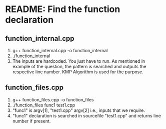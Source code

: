# README: Find the function declaration

## function_internal.cpp
1. g++ function_internal.cpp -o function_internal
2. ./function_internal
3. The inputs are hardcoded. You just have to run. As mentioned in example of the question, the pattern is searched and outputs the respective line number. KMP Algorithm is used for the purpose.

## function_files.cpp
1. g++ function_files.cpp -o function_files
2. ./function_files func1 test1.cpp
3. "func1" is argv[1], "test1.cpp" argv[2] i.e., inputs that we require.
4. "func1" declaration is searched in sourcefile "test1.cpp" and returns line number if present.
